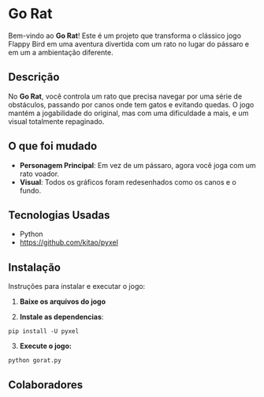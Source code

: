 # Go Rat

Bem-vindo ao **Go Rat**! Este é um projeto que transforma o clássico jogo Flappy Bird em uma aventura divertida com um rato no lugar do pássaro e em um a ambientação diferente. 

## Descrição

No **Go Rat**, você controla um rato que precisa navegar por uma série de obstáculos, passando por canos onde tem gatos e evitando quedas. O jogo mantém a jogabilidade do original, mas com uma dificuldade a mais, e um visual totalmente repaginado.

## O que foi mudado

- **Personagem Principal**: Em vez de um pássaro, agora você joga com um rato voador.
- **Visual**: Todos os gráficos foram redesenhados como os canos e o fundo.

## Tecnologias Usadas

- Python
- https://github.com/kitao/pyxel


## Instalação

Instruções para instalar e executar o jogo:

1. **Baixe os arquivos do jogo**

   

3. **Instale as dependencias**:
```
pip install -U pyxel
```


3. **Execute o jogo:**
```
python gorat.py
```



## Colaboradores







 












